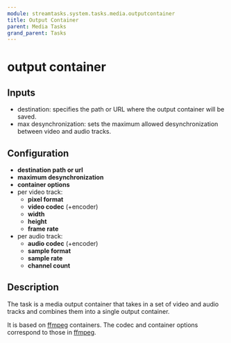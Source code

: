 ```yaml
---
module: streamtasks.system.tasks.media.outputcontainer
title: Output Container
parent: Media Tasks
grand_parent: Tasks
---
```

# output container

## Inputs
* destination: specifies the path or URL where the output container will be saved.
* max desynchronization: sets the maximum allowed desynchronization between video and audio tracks.

## Configuration
* **destination path or url**
* **maximum desynchronization**
* **container options**
* per video track:
	+ **pixel format**
	+ **video codec** (+encoder)
	+ **width**
	+ **height**
	+ **frame rate**
* per audio track:
	+ **audio codec** (+encoder)
	+ **sample format**
	+ **sample rate**
	+ **channel count**

## Description
The task is a media output container that takes in a set of video and audio tracks and combines them into a single output container. 

It is based on [ffmpeg](https://ffmpeg.org/ffmpeg.html) containers. The codec and container options correspond to those in [ffmpeg](https://ffmpeg.org/ffmpeg.html).